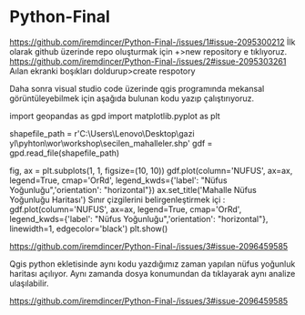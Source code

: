 # Python-Final
https://github.com/iremdincer/Python-Final-/issues/1#issue-2095300212
İlk olarak github üzerinde repo oluşturmak için +>new repository e tıklıyoruz.
https://github.com/iremdincer/Python-Final-/issues/2#issue-2095303261
Aılan ekranki boşıkları doldurup>create respotory 

Daha sonra visual studio code üzerinde qgis programında mekansal görüntüleyebilmek için aşağıda bulunan kodu yazıp çalıştırıyoruz.

import geopandas as gpd
import matplotlib.pyplot as plt


shapefile_path = r'C:\Users\Lenovo\Desktop\gazi yl\pyhton\wor\workshop\secilen_mahalleler.shp'
gdf = gpd.read_file(shapefile_path)


fig, ax = plt.subplots(1, 1, figsize=(10, 10))
gdf.plot(column='NUFUS', ax=ax, legend=True, cmap='OrRd', legend_kwds={'label': "Nüfus Yoğunluğu",'orientation': "horizontal"})
ax.set_title('Mahalle Nüfus Yoğunluğu Haritası')
Sınır çizgilerini belirgenleştirmek içi :
gdf.plot(column='NUFUS', ax=ax, legend=True, cmap='OrRd', legend_kwds={'label': "Nüfus Yoğunluğu",'orientation': "horizontal"}, linewidth=1, edgecolor='black')
plt.show()

https://github.com/iremdincer/Python-Final-/issues/3#issue-2096459585

Qgis python ekletisinde aynı kodu yazdığımız zaman yapılan nüfus yoğunluk haritası açılıyor. Aynı zamanda dosya konumundan da tıklayarak aynı analize ulaşılabilir.

https://github.com/iremdincer/Python-Final-/issues/3#issue-2096459585

